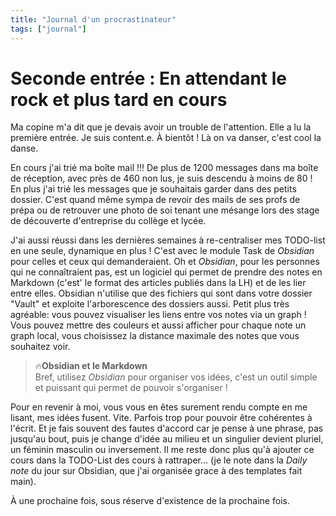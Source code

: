 ```yaml
---
title: "Journal d'un procrastinateur"
tags: ["journal"]
---
```


# Seconde entrée : En attendant le rock et plus tard en cours
Ma copine m'a dit que je devais avoir un trouble de l'attention. Elle a lu la première entrée. Je suis content.e. À bientôt ! Là on va danser, c'est cool la danse.

En cours j'ai trié ma boîte mail !!! De plus de 1200 messages dans ma boîte de réception, avec près de 460 non lus, je suis descendu à moins de 80 ! En plus j'ai trié les messages que je souhaitais garder dans des petits dossier. C'est quand même sympa de revoir des mails de ses profs de prépa ou de retrouver une photo de soi tenant une mésange lors des stage de découverte d'entreprise du collège et lycée.

J'ai aussi réussi dans les dernières semaines à re-centraliser mes TODO-list en une seule, dynamique en plus ! C'est avec le module Task de *Obsidian* pour celles et ceux qui demanderaient. Oh et *Obsidian*, pour les personnes qui ne connaîtraient pas, est un logiciel qui permet de prendre des notes en Markdown (c'est' le format des articles publiés dans la LH) et de les lier entre elles. Obsidian n'utilise que des fichiers qui sont dans votre dossier "Vault" et exploite l'arborescence des dossiers aussi. Petit plus très agréable: vous pouvez visualiser les liens entre vos notes via un graph ! Vous pouvez mettre des couleurs et aussi afficher pour chaque note un graph local, vous choisissez la distance maximale des notes que vous souhaitez voir.

>🔥**Obsidian et le Markdown**  
> Bref, utilisez *Obsidian* pour organiser vos idées, c'est un outil simple et puissant qui permet de pouvoir s'organiser !

Pour en revenir à moi, vous vous en êtes surement rendu compte en me lisant, mes idées fusent. Vite. Parfois trop pour pouvoir être cohérentes à l'écrit. Et je fais souvent des fautes d'accord car je pense à une phrase, pas jusqu'au bout, puis je change d'idée au milieu et un singulier devient pluriel, un féminin masculin ou inversement. Il me reste donc plus qu'à ajouter ce cours dans la TODO-List des cours à rattraper... (je le note dans la *Daily note* du jour sur Obsidian, que j'ai organisée grace à des templates fait main).

À une prochaine fois, sous réserve d'existence de la prochaine fois.
